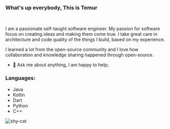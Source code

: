 ### What's up everybody, This is Temur

<br />

I am a passionate self-taught software engineer. My passion for software focus on creating ideas and making them come true. I take great care in architecture and code quality of the things I build, based on my experience.

I learned a lot from the open-source community and I love how collaboration and knowledge sharing happened through open-source.

- 💬 Ask me about anything, I am happy to help;

### Languages:

* Java
* Kotlin
* Dart
* Python
* C++

![shy-cat][img1]


[img1]: https://media.giphy.com/media/kd9BlRovbPOykLBMqX/giphy.gif
